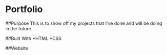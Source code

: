 # Portfolio

##Purpose
This is to show off my projects that I've done and will be doing in the future.

##Built With
*HTML
*CSS

##Website
